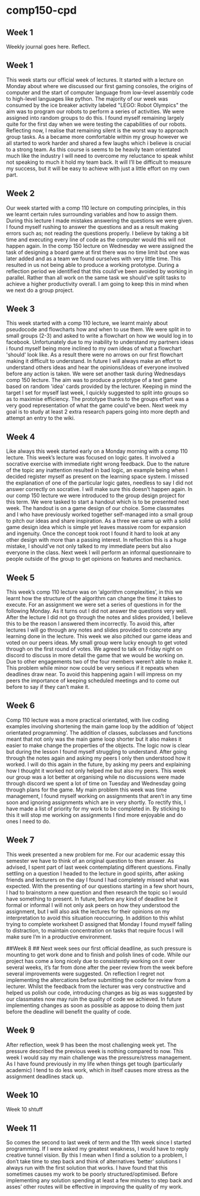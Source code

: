 # comp150-cpd

## Week 1

Weekly journal goes here. Reflect.

## Week 1 ##
This week starts our official week of lectures. It started with a lecture on Monday about where we discussed our first gaming consoles, the origins of computer and the start of computer language from low-level assembly code to high-level languages like python. The majority of our week was consumed by the ice breaker activity labeled "LEGO: Robot Olympics" the aim was to program our robots to perform a series of activities. We were assigned into random groups to do this. I found myself remaining largely quite for the first day when we were testing the capabilities of our robots. Reflecting now, I realise that remaining silent is the worst way to approach group tasks. As a became more comfortable within my group however we all started to work harder and shared a few laughs which i believe is crucial to a strong team. As this course is seems to be heavily team orientated much like the industry I will need to overcome my reluctance to speak whilst not speaking to much it hold my team back. It will I’ll be difficult to measure my success, but it will be easy to achieve with just a little effort on my own part.
## Week 2 ##

Our week started with a comp 110 lecture on computing principles, in this we learnt certain rules surrounding variables and how to assign them. During this lecture I made mistakes answering the questions we were given. I found myself rushing to answer the questions and as a result making errors such as; not reading the questions properly. I believe by taking a bit time and executing every line of code as the computer would this will not happen again. In the comp 150 lecture on Wednesday we were assigned the task of designing a board game at first there was no time limit but one was later added and as a team we found ourselves with very little time. This resulted in us not being able to produce a working prototype. During a reflection period we identified that this could’ve been avoided by working in parallel. Rather than all work on the same task we should’ve split tasks to achieve a higher productivity overall.  I am going to keep this in mind when we next do a group project.

## Week 3 ##
This week started with a comp 110 lecture, we learnt mainly about pseudocode and flowcharts how and when to use them. We were split in to small groups (2-3) and asked to write a flowchart on how we would log in to facebook. Unfortunately due to my inability to understand my partners ideas i found myself being more inclined to my own ideas of what a flowchart 'should' look like. As a result there were no arrows on our first flowchart making it difficult to understand. In future I will always make an effort to understand others ideas and hear the opinions/ideas of everyone involved before any action is taken. We were set another task during Wednesdays comp 150 lecture. The aim was to produce a prototype of a text game based on random 'idea' cards provided by the lecturer. Keeping in mind the target I set for myself last week, I quickly suggested to split into groups so as to maximise efficiency. The prototype thanks to the groups effort was a very good representation of what the game could've been. Next week my goal is to study at least 2 extra research papers going into more depth and attempt an entry to the wiki.

## Week 4 ##
Like always this week started early on a Monday morning with a comp 110 lecture. This week’s lecture was focused on logic gates. It involved a socrative exercise with immediate right wrong feedback. Due to the nature of the topic any inattention resulted in bad logic, an example being when I decided register myself as present on the learning space system. I missed the explanation of one of the particular logic gates, needless to say I did not answer correctly on socrative. I will make sure this doesn’t happen again. In our comp 150 lecture we were introduced to the group design project for this term. We were tasked to start a handout which is to be presented next week. The handout is on a game design of our choice. Some classmates and I who have previously worked together self-managed into a small group to pitch our ideas and share inspiration. As a three we came up with a solid game design idea which is simple yet leaves massive room for expansion and ingenuity. Once the concept took root I found it hard to look at any other design with more than a passing interest. In reflection this is a huge mistake, I should’ve not only talked to my immediate peers but also everyone in the class. Next week I will perform an informal questionnaire to people outside of the group to get opinions on features and mechanics.

## Week 5 ##
This week’s comp 110 lecture was on ‘algorithm complexities’, in this we learnt how the structure of the algorithm can change the time it takes to execute. For an assignment we were set a series of questions in for the following Monday.  As it turns out I did not answer the questions very well. After the lecture I did not go through the notes and slides provided, I believe this to be the reason I answered them incorrectly. To avoid this, after lectures I will go through any notes and slides provided to concrete any learning done in the lecture. This week we also pitched our game ideas and voted on our peers ideas. My small group were lucky enough to get voted through on the first round of votes. We agreed to talk on Friday night on discord to discuss in more detail the game that we would be working on. Due to other engagements two of the four members weren’t able to make it. This problem while minor now could be very serious if it repeats when deadlines draw near. To avoid this happening again I will impress on my peers the importance of keeping scheduled meetings and to come out before to say if they can’t make it.

## Week 6 ##
Comp 110 lecture was a more practical orientated, with live coding examples involving shortening the main game loop by the addition of ‘object orientated programming’.  The addition of classes, subclasses and functions meant that not only was the main game loop shorter but it also makes it easier to make change the properties of the objects. The logic now is clear but during the lesson I found myself struggling to understand. After going through the notes again and asking my peers I only then understood how it worked. I will do this again in the future, by asking my peers and explaining how I thought it worked not only helped me but also my peers. This week our group was a lot better at organising while no discussions were made through discord we spent a lot of time on Tuesday and Wednesday going through plans for the game. My main problem this week was time management, I found myself working on assignments that aren’t in any time soon and ignoring assignments which are in very shortly. To rectify this, I have made a list of priority for my work to be completed in. By sticking to this it will stop me working on assignments I find more enjoyable and do ones I need to do.

## Week 7 ##
This week presented a new problem for me. For our academic essay this semester we have to think of an original question to then answer. As advised, I spent part of last week contemplating different questions. Finally settling on a question I headed to the lecture in good spirits, after asking friends and lecturers on the day I found I had completely missed what was expected. With the presenting of our questions starting in a few short hours, I had to brainstorm a new question and then research the topic so I would have something to present. In future, before any kind of deadline be it formal or informal I will not only ask peers on how they understood the assignment, but I will also ask the lectures for their opinions on my interpretation to avoid this situation reoccurring. In addition to this whilst trying to complete worksheet D assigned that Monday I found myself falling to distraction, to maintain concentration on tasks that require focus I will make sure I’m in a productive environment. 

##Week 8 ##
Next week sees our first official deadline, as such pressure is mounting to get work done and to finish and polish lines of code. While our project has come a long nicely due to consistently working on it over several weeks, it’s far from done after the peer review from the week before several improvements were suggested. On reflection I regret not implementing the altercations before submitting the code for review from a lecturer. Whilst the feedback from the lecturer was very constructive and helped us polish our code, introducing changes as big as was suggested by our classmates now may ruin the quality of code we achieved. In future implementing changes as soon as possible as appose to doing them just before the deadline will benefit the quality of code. 

## Week 9 ##
After reflection, week 9 has been the most challenging week yet. The pressure described the previous week is nothing compared to now. This week I would say my main challenge was the pressure/stress management. As I have found previously in my life when things get tough (particularly academic) I tend to do less work, which in itself causes more stress as the assignment deadlines stack up. 
## Week 10 ##
Week 10 shtuff
## Week 11 ## 
So comes the second to last week of term and the 11th week since I started programming. If I were asked my greatest weakness, I would have to reply creative tunnel vision. By this I mean when I find a solution to a problem, I don’t take time to step back and think of alternatives ‘better’ solutions I always run with the first solution that works. I have found that this sometimes causes my work to be poorly structured/optimised. Before implementing any solution spending at least a few minutes to step back and asses’ other routes will be effective in improving the quality of my work.
